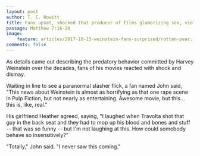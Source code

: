```yaml
---
layout: post
author: T. C. Howitt
title: Fans upset, shocked that producer of films glamorizing sex, violence, drugs actually assaults women
passage: Matthew 7:16-20
image:
    feature: articles/2017-10-15-weinstein-fans-surprised/rotten-pear.jpg
comments: false
---
```


As details came out describing the predatory behavior committed by Harvey Weinstein over the decades, fans of his movies reacted with shock and dismay.

Waiting in line to see a paranormal slasher flick, a fan named John said, "This news about Weinstein is almost as horrifying as that one rape scene in Pulp Fiction, but not nearly as entertaining. Awesome movie, but this... this is, like, real."

His girlfriend Heather agreed, saying, "I laughed when Travolta shot that guy in the back seat and they had to mop up his blood and bones and stuff -- that was so funny -- but I'm not laughing at this.  How could somebody behave so insensitively?"

"Totally," John said.  "I never saw this coming."
